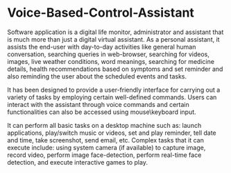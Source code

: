 # Voice-Based-Control-Assistant
Software application is a digital life monitor, administrator and assistant that is much more than just a digital virtual assistant. As a personal assistant, it assists the end-user with day-to-day activities like general human conversation, searching queries in web-browser, searching for videos, images, live weather conditions, word meanings, searching for medicine details, health recommendations based on symptoms and set reminder and also reminding the user about the scheduled events and tasks. 

It has been designed to provide a user-friendly interface for carrying out a variety of tasks by employing certain well-defined commands. Users can interact with the assistant through voice commands and certain functionalities can also be accessed using mouse\keyboard input.

It can perform all basic tasks on a desktop machine such as: launch applications, play/switch music or videos, set and play reminder, tell date and time, take screenshot, send email, etc. Complex tasks that it can execute include: using system camera (if available) to capture image, record video, perform image face-detection, perform real-time face detection, and execute interactive games to play.
